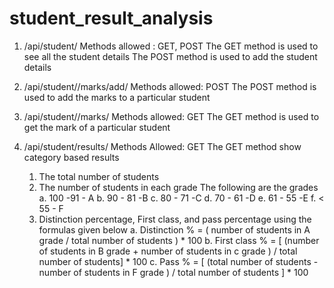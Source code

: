 # student_result_analysis

1. /api/student/
    Methods allowed : GET, POST
      The GET method is used to see all the student details
      The POST method is used to add the student details

2. /api/student/<pk>/marks/add/
    Methods allowed: POST
      The POST method is used to add the marks to a particular student
      
3. /api/student/<pk>/marks/
    Methods allowed: GET
      The GET method is used to get the mark of a particular student
      
4. /api/student/results/
    Methods Allowed: GET
    The GET method show category based results
      1. The total number of students
      2. The number of students in each grade
            The following are the grades
            a. 100 -91 - A
            b. 90 - 81 -B
            c. 80 - 71 -C
            d. 70 - 61 -D
            e. 61 - 55 -E
            f. < 55 - F
      4. Distinction percentage, First class, and pass percentage using the formulas given below
           a. Distinction % = ( number of students in A grade / total number of students ) * 100
           b. First class % = [ (number of students in B grade + number of students in c grade ) / total number of students] * 100
           c. Pass % = [ (total number of students - number of students in F grade ) / total number of students ] * 100 
